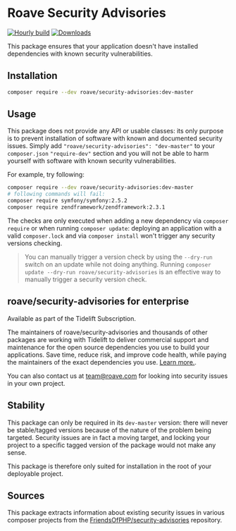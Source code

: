 # Roave Security Advisories

[![Hourly build](https://github.com/Roave/SecurityAdvisoriesBuilder/workflows/Hourly%20build/badge.svg?branch=master)](https://github.com/Roave/SecurityAdvisoriesBuilder/actions?query=workflow%3A%22Hourly+build%22)
[![Downloads](https://img.shields.io/packagist/dt/roave/security-advisories.svg)](https://packagist.org/packages/roave/security-advisories)

This package ensures that your application doesn't have installed dependencies with known security vulnerabilities.

## Installation

```sh
composer require --dev roave/security-advisories:dev-master
```

## Usage

This package does not provide any API or usable classes: its only purpose is to prevent installation of software
with known and documented security issues.
Simply add `"roave/security-advisories": "dev-master"` to your `composer.json` `"require-dev"` section and you will
not be able to harm yourself with software with known security vulnerabilities.

For example, try following:

```sh
composer require --dev roave/security-advisories:dev-master
# following commands will fail:
composer require symfony/symfony:2.5.2
composer require zendframework/zendframework:2.3.1 
```

The checks are only executed when adding a new dependency via `composer require` or when running `composer update`:
deploying an application with a valid `composer.lock` and via `composer install` won't trigger any security versions
checking.

 > You can manually trigger a version check by using the `--dry-run` switch on an update while not doing anything. Running `composer update --dry-run roave/security-advisories` is an effective way to manually trigger a security version check.

## roave/security-advisories for enterprise

Available as part of the Tidelift Subscription.

The maintainers of roave/security-advisories and thousands of other packages are working with Tidelift to deliver commercial support and maintenance for the open source dependencies you use to build your applications. Save time, reduce risk, and improve code health, while paying the maintainers of the exact dependencies you use. [Learn more.](https://tidelift.com/subscription/pkg/packagist-roave-security-advisories?utm_source=packagist-roave-security-advisories&utm_medium=referral&utm_campaign=enterprise&utm_term=repo).

You can also contact us at team@roave.com for looking into security issues in your own project.

## Stability

This package can only be required in its `dev-master` version: there will never be stable/tagged versions because of
the nature of the problem being targeted. Security issues are in fact a moving target, and locking your project to a 
specific tagged version of the package would not make any sense.

This package is therefore only suited for installation in the root of your deployable project.

## Sources

This package extracts information about existing security issues in various composer projects from 
the [FriendsOfPHP/security-advisories](https://github.com/FriendsOfPHP/security-advisories) repository.
